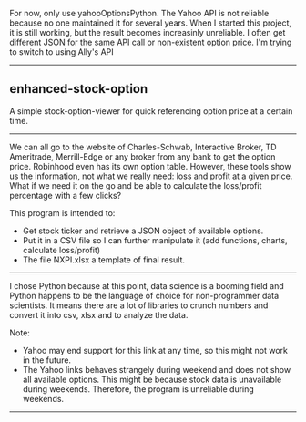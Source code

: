 For now, only use yahooOptionsPython. The Yahoo API is not reliable because no one maintained it for several years. When I started this project, it is still working, but the result becomes increasinly unreliable. I often get different JSON for the same API call or non-existent option price. I'm trying to switch to using Ally's API
***

## enhanced-stock-option

A simple stock-option-viewer for quick referencing option price at a certain time.
***
We can all go to the website of Charles-Schwab, Interactive Broker, TD Ameritrade, Merrill-Edge or any broker from any bank to get the option price. Robinhood even has its own option table. However, these tools show us the information, not what we really need: loss and profit at a given price. What if we need it on the go and be able to calculate the loss/profit percentage with a few clicks?

This program is intended to:

 - Get stock ticker and retrieve a JSON object of available options.
 - Put it in a CSV file so I can further manipulate it (add functions, charts, calculate loss/profit)
 - The file NXPI.xlsx a template of final result.

***
I chose Python because at this point, data science is a booming field and Python happens to be the language of choice for non-programmer data scientists. It means there are a lot of libraries to crunch numbers and convert it into csv, xlsx and to analyze the data. 

Note: 

 - Yahoo may end support for this link at any time, so this might not work in the future.
 - The Yahoo links behaves strangely during weekend and does not show all available options. This might be because stock data is unavailable during weekends. Therefore, the program is unreliable during weekends.
***



